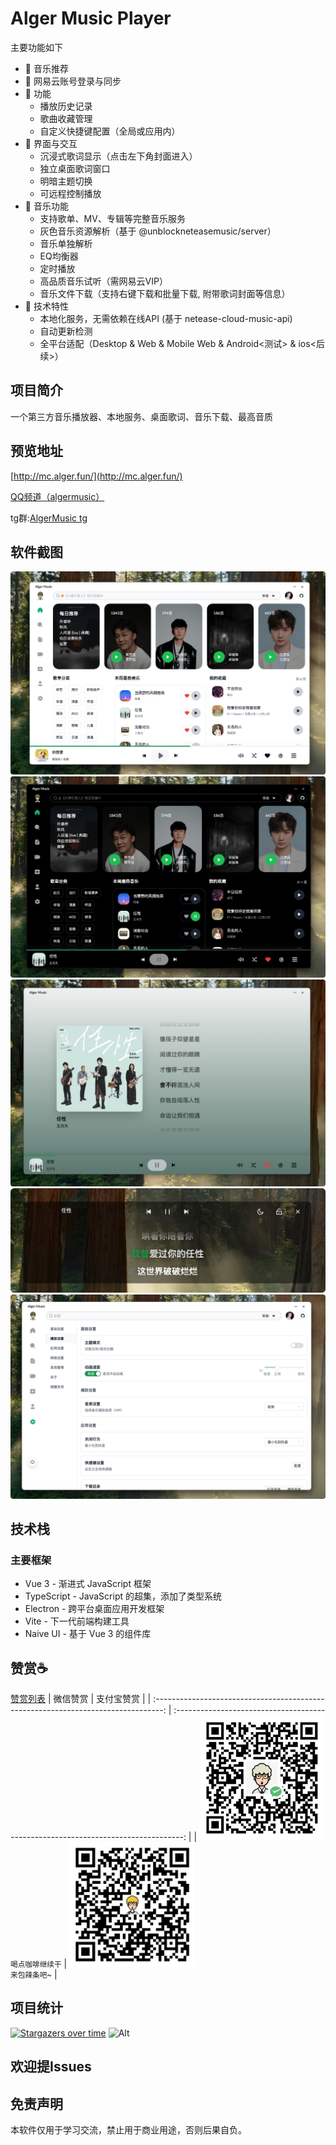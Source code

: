 # Alger Music Player
主要功能如下
- 🎵 音乐推荐
- 🔐 网易云账号登录与同步
- 📝 功能
  - 播放历史记录
  - 歌曲收藏管理
  - 自定义快捷键配置（全局或应用内）
- 🎨 界面与交互
  - 沉浸式歌词显示（点击左下角封面进入）
  - 独立桌面歌词窗口
  - 明暗主题切换
  - 可远程控制播放
- 🎼 音乐功能
  - 支持歌单、MV、专辑等完整音乐服务
  - 灰色音乐资源解析（基于 @unblockneteasemusic/server）
  - 音乐单独解析
  - EQ均衡器
  - 定时播放
  - 高品质音乐试听（需网易云VIP）
  - 音乐文件下载（支持右键下载和批量下载, 附带歌词封面等信息）
- 🚀 技术特性
  - 本地化服务，无需依赖在线API (基于 netease-cloud-music-api)
  - 自动更新检测
  - 全平台适配（Desktop & Web & Mobile Web & Android<测试> & ios<后续>）

## 项目简介
 一个第三方音乐播放器、本地服务、桌面歌词、音乐下载、最高音质

## 预览地址
[http://mc.alger.fun/](http://mc.alger.fun/)

[QQ频道（algermusic）](https://pd.qq.com/s/cs056n33q?b=5)

tg群:[AlgerMusic tg](https://t.me/+9efsKRuvKBk2NWVl)

## 软件截图
![首页白](./docs/image.png)
![首页黑](./docs/image3.png)
![歌词](./docs/image1.png)
![桌面歌词](./docs/image2.png)
![设置页面](./docs/image4.png)

## 技术栈

### 主要框架
- Vue 3 - 渐进式 JavaScript 框架
- TypeScript - JavaScript 的超集，添加了类型系统
- Electron - 跨平台桌面应用开发框架
- Vite - 下一代前端构建工具
- Naive UI - 基于 Vue 3 的组件库


## 赞赏☕️
[赞赏列表](http://donate.alger.fun/)
|                                        微信赞赏                                        |                                       支付宝赞赏                                       |
| :--------------------------------------------------------------------------------: | :--------------------------------------------------------------------------------: |
| <img src="https://github.com/algerkong/algerkong/blob/main/wechat.jpg?raw=true" alt="WeChat QRcode" width=200> <br><small>喝点咖啡继续干</small> | <img src="https://github.com/algerkong/algerkong/blob/main/alipay.jpg?raw=true" alt="Wechat QRcode" width=200> <br><small>来包辣条吧~</small> |


## 项目统计
[![Stargazers over time](https://starchart.cc/algerkong/AlgerMusicPlayer.svg?variant=adaptive)](https://starchart.cc/algerkong/AlgerMusicPlayer)
![Alt](https://repobeats.axiom.co/api/embed/c4d01b3632e241c90cdec9508dfde86a7f54c9f5.svg "Repobeats analytics image")



## 欢迎提Issues

## 免责声明
本软件仅用于学习交流，禁止用于商业用途，否则后果自负。
